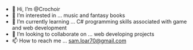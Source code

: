 - 👋 Hi, I’m @Crochoir
- 👀 I’m interested in ... music and fantasy books
- 🌱 I’m currently learning ... C# programming skills associated with game and web development
- 💞️ I’m looking to collaborate on ... web developing projects
- 📫 How to reach me ... sam.loar70@gmail.com

<!---
Crochoir/Crochoir is a ✨ special ✨ repository because its `README.md` (this file) appears on your GitHub profile.
You can click the Preview link to take a look at your changes.
--->
